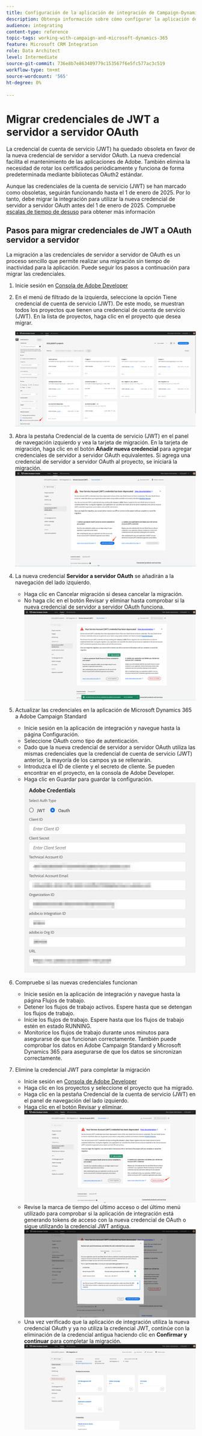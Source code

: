```yaml
---
title: Configuración de la aplicación de integración de Campaign-Dynamics
description: Obtenga información sobre cómo configurar la aplicación de integración de Campaign y Dynamics
audience: integrating
content-type: reference
topic-tags: working-with-campaign-and-microsoft-dynamics-365
feature: Microsoft CRM Integration
role: Data Architect
level: Intermediate
source-git-commit: 736e8b7e863409779c153567f6e5fc577ac3c519
workflow-type: tm+mt
source-wordcount: '565'
ht-degree: 0%

---
```


# Migrar credenciales de JWT a servidor a servidor OAuth

La credencial de cuenta de servicio (JWT) ha quedado obsoleta en favor de la nueva credencial de servidor a servidor OAuth. La nueva credencial facilita el mantenimiento de las aplicaciones de Adobe. También elimina la necesidad de rotar los certificados periódicamente y funciona de forma predeterminada mediante bibliotecas OAuth2 estándar.

Aunque las credenciales de la cuenta de servicio (JWT) se han marcado como obsoletas, seguirán funcionando hasta el 1 de enero de 2025. Por lo tanto, debe migrar la integración para utilizar la nueva credencial de servidor a servidor OAuth antes del 1 de enero de 2025. Compruebe [escalas de tiempo de desuso](https://developer.adobe.com/developer-console/docs/guides/authentication/ServerToServerAuthentication/migration/#deperecation-timelines) para obtener más información

## Pasos para migrar credenciales de JWT a OAuth servidor a servidor

La migración a las credenciales de servidor a servidor de OAuth es un proceso sencillo que permite realizar una migración sin tiempo de inactividad para la aplicación. Puede seguir los pasos a continuación para migrar las credenciales.

1. Inicie sesión en [Consola de Adobe Developer](https://developer.adobe.com/console)
2. En el menú de filtrado de la izquierda, seleccione la opción Tiene credencial de cuenta de servicio (JWT). De este modo, se muestran todos los proyectos que tienen una credencial de cuenta de servicio (JWT). En la lista de proyectos, haga clic en el proyecto que desea migrar.

   ![](assets/JwtToOAuthMigration1.png)

3. Abra la pestaña Credencial de la cuenta de servicio (JWT) en el panel de navegación izquierdo y vea la tarjeta de migración. En la tarjeta de migración, haga clic en el botón **Añadir nueva credencial** para agregar credenciales de servidor a servidor OAuth equivalentes. Si agrega una credencial de servidor a servidor OAuth al proyecto, se iniciará la migración.
   ![](assets/JwtToOAuthMigration2.png)
4. La nueva credencial **Servidor a servidor OAuth** se añadirán a la navegación del lado izquierdo.
   * Haga clic en Cancelar migración si desea cancelar la migración.
   * No haga clic en el botón Revisar y eliminar hasta comprobar si la nueva credencial de servidor a servidor OAuth funciona.
     ![](assets/JwtToOAuthMigration3.png)

5. Actualizar las credenciales en la aplicación de Microsoft Dynamics 365 a Adobe Campaign Standard
   * Inicie sesión en la aplicación de integración y navegue hasta la página Configuración.
   * Seleccione OAuth como tipo de autenticación.
   * Dado que la nueva credencial de servidor a servidor OAuth utiliza las mismas credenciales que la credencial de cuenta de servicio (JWT) anterior, la mayoría de los campos ya se rellenarán.
   * Introduzca el ID de cliente y el secreto de cliente. Se pueden encontrar en el proyecto, en la consola de Adobe Developer.
   * Haga clic en Guardar para guardar la configuración.
     ![](assets/JwtToOAuthMigration4.png)

6. Compruebe si las nuevas credenciales funcionan
   * Inicie sesión en la aplicación de integración y navegue hasta la página Flujos de trabajo.
   * Detener los flujos de trabajo activos. Espere hasta que se detengan los flujos de trabajo.
   * Inicie los flujos de trabajo. Espere hasta que los flujos de trabajo estén en estado RUNNING.
   * Monitorice los flujos de trabajo durante unos minutos para asegurarse de que funcionan correctamente. También puede comprobar los datos en Adobe Campaign Standard y Microsoft Dynamics 365 para asegurarse de que los datos se sincronizan correctamente.

7. Elimine la credencial JWT para completar la migración
   * Inicie sesión en [Consola de Adobe Developer](https://developer.adobe.com/console)
   * Haga clic en los proyectos y seleccione el proyecto que ha migrado.
   * Haga clic en la pestaña Credencial de la cuenta de servicio (JWT) en el panel de navegación del lado izquierdo.
   * Haga clic en el botón Revisar y eliminar.
     ![](assets/JwtToOAuthMigration5.png)
   * Revise la marca de tiempo del último acceso o del último menú utilizado para comprobar si la aplicación de integración está generando tokens de acceso con la nueva credencial de OAuth o sigue utilizando la credencial JWT antigua.
     ![](assets/JwtToOAuthMigration6.png)
   * Una vez verificado que la aplicación de integración utiliza la nueva credencial OAuth y ya no utiliza la credencial JWT, continúe con la eliminación de la credencial antigua haciendo clic en **Confirmar y continuar** para completar la migración.
     ![](assets/JwtToOAuthMigration7.png)
